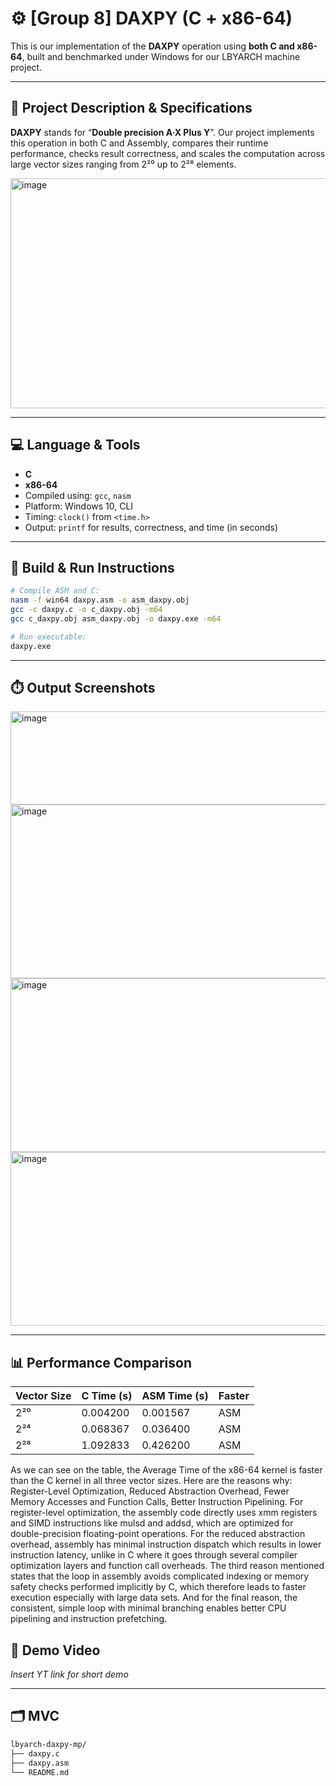 # ⚙️ [Group 8] DAXPY (C + x86-64)

This is our implementation of the **DAXPY** operation using **both C and x86-64**, built and benchmarked under Windows for our LBYARCH machine project.

---

## 🔬 Project Description & Specifications 

**DAXPY** stands for “**Double precision A·X Plus Y**”. Our project implements this operation in both C and Assembly, compares their runtime performance, checks result correctness, and scales the computation across large vector sizes ranging from 2²⁰ up to 2²⁸ elements.

<img width="571" height="368" alt="image" src="https://github.com/user-attachments/assets/a0593413-b79a-45aa-a738-57072ec1a9c4" />


---

## 💻 Language & Tools

- **C** 
- **x86-64** 
- Compiled using: `gcc`, `nasm`
- Platform: Windows 10, CLI
- Timing: `clock()` from `<time.h>`
- Output: `printf` for results, correctness, and time (in seconds)

---

## 📐 Build & Run Instructions

```bash
# Compile ASM and C:
nasm -f win64 daxpy.asm -o asm_daxpy.obj
gcc -c daxpy.c -o c_daxpy.obj -m64
gcc c_daxpy.obj asm_daxpy.obj -o daxpy.exe -m64

# Run executable:
daxpy.exe
```

---

## ⏱️ Output Screenshots 

<img width="632" height="149" alt="image" src="https://github.com/user-attachments/assets/332146d0-7da6-43b4-88fb-bc4826e20ccc" />

<img width="632" height="278" alt="image" src="https://github.com/user-attachments/assets/ce0cd4e2-c0dc-4174-a4be-0138f5a49459" />

<img width="632" height="278" alt="image" src="https://github.com/user-attachments/assets/63b99f36-bd1d-4f61-aea4-1b70983f10be" />

<img width="632" height="278" alt="image" src="https://github.com/user-attachments/assets/eef31171-f0cb-4ef7-863a-5340f8e23b90" />

---
## 📊 Performance Comparison

| Vector Size | C Time (s) | ASM Time (s) | Faster |
| ----------- | ---------- | ------------ | ------ |
| 2²⁰         | 0.004200   | 0.001567     | ASM    |
| 2²⁴         | 0.068367   | 0.036400     | ASM    |
| 2²⁸         | 1.092833   | 0.426200     | ASM    |

As we can see on the table, the Average Time of the x86-64 kernel is faster than the C kernel in all three vector sizes. Here are the reasons why: Register-Level Optimization, Reduced Abstraction Overhead, Fewer Memory Accesses and Function Calls, Better Instruction Pipelining. For register-level optimization, the assembly code directly uses xmm registers and SIMD instructions like mulsd and addsd, which are optimized for double-precision floating-point operations. For the reduced abstraction overhead, assembly has minimal instruction dispatch which results in lower instruction latency, unlike in C where it goes through several compiler optimization layers and function call overheads. The third reason mentioned states that the loop in assembly avoids complicated indexing or memory safety checks performed implicitly by C, which therefore leads to faster execution especially with large data sets. And for the final reason, the consistent, simple loop with minimal branching enables better CPU pipelining and instruction prefetching.

## 🎥 Demo Video

*Insert YT link for short demo*

---

## 🗂️ MVC

```bash
lbyarch-daxpy-mp/
├── daxpy.c              
├── daxpy.asm                      
└── README.md         
```
